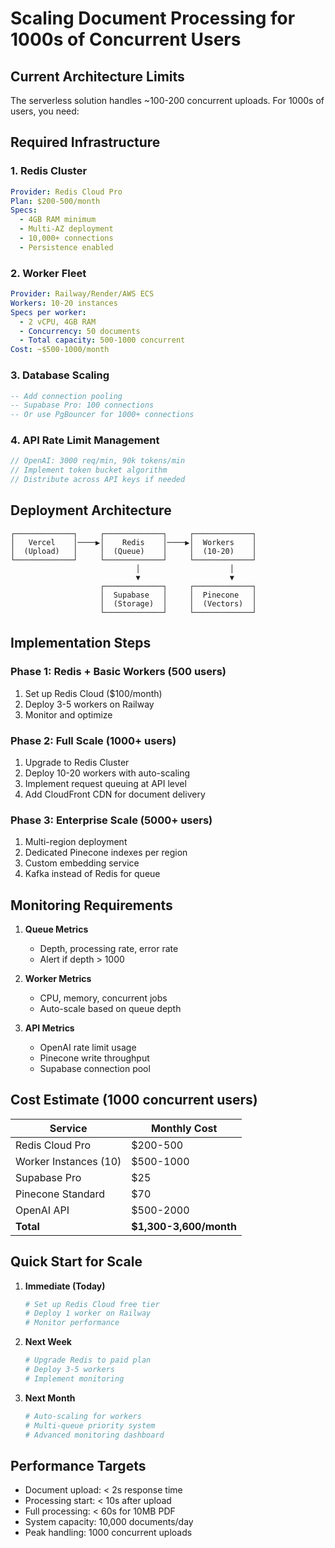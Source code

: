 # Scaling Document Processing for 1000s of Concurrent Users

## Current Architecture Limits

The serverless solution handles ~100-200 concurrent uploads. For 1000s of users, you need:

## Required Infrastructure

### 1. Redis Cluster
```yaml
Provider: Redis Cloud Pro
Plan: $200-500/month
Specs:
  - 4GB RAM minimum
  - Multi-AZ deployment
  - 10,000+ connections
  - Persistence enabled
```

### 2. Worker Fleet
```yaml
Provider: Railway/Render/AWS ECS
Workers: 10-20 instances
Specs per worker:
  - 2 vCPU, 4GB RAM
  - Concurrency: 50 documents
  - Total capacity: 500-1000 concurrent
Cost: ~$500-1000/month
```

### 3. Database Scaling
```sql
-- Add connection pooling
-- Supabase Pro: 100 connections
-- Or use PgBouncer for 1000+ connections
```

### 4. API Rate Limit Management
```typescript
// OpenAI: 3000 req/min, 90k tokens/min
// Implement token bucket algorithm
// Distribute across API keys if needed
```

## Deployment Architecture

```
┌─────────────┐     ┌─────────────┐     ┌─────────────┐
│   Vercel    │────▶│    Redis    │────▶│  Workers    │
│  (Upload)   │     │  (Queue)    │     │  (10-20)    │
└─────────────┘     └─────────────┘     └─────────────┘
                            │                    │
                            ▼                    ▼
                    ┌─────────────┐     ┌─────────────┐
                    │  Supabase   │     │  Pinecone   │
                    │  (Storage)  │     │  (Vectors)  │
                    └─────────────┘     └─────────────┘
```

## Implementation Steps

### Phase 1: Redis + Basic Workers (500 users)
1. Set up Redis Cloud ($100/month)
2. Deploy 3-5 workers on Railway
3. Monitor and optimize

### Phase 2: Full Scale (1000+ users)
1. Upgrade to Redis Cluster
2. Deploy 10-20 workers with auto-scaling
3. Implement request queuing at API level
4. Add CloudFront CDN for document delivery

### Phase 3: Enterprise Scale (5000+ users)
1. Multi-region deployment
2. Dedicated Pinecone indexes per region
3. Custom embedding service
4. Kafka instead of Redis for queue

## Monitoring Requirements

1. **Queue Metrics**
   - Depth, processing rate, error rate
   - Alert if depth > 1000

2. **Worker Metrics**
   - CPU, memory, concurrent jobs
   - Auto-scale based on queue depth

3. **API Metrics**
   - OpenAI rate limit usage
   - Pinecone write throughput
   - Supabase connection pool

## Cost Estimate (1000 concurrent users)

| Service | Monthly Cost |
|---------|-------------|
| Redis Cloud Pro | $200-500 |
| Worker Instances (10) | $500-1000 |
| Supabase Pro | $25 |
| Pinecone Standard | $70 |
| OpenAI API | $500-2000 |
| **Total** | **$1,300-3,600/month** |

## Quick Start for Scale

1. **Immediate (Today)**
   ```bash
   # Set up Redis Cloud free tier
   # Deploy 1 worker on Railway
   # Monitor performance
   ```

2. **Next Week**
   ```bash
   # Upgrade Redis to paid plan
   # Deploy 3-5 workers
   # Implement monitoring
   ```

3. **Next Month**
   ```bash
   # Auto-scaling for workers
   # Multi-queue priority system
   # Advanced monitoring dashboard
   ```

## Performance Targets

- Document upload: < 2s response time
- Processing start: < 10s after upload  
- Full processing: < 60s for 10MB PDF
- System capacity: 10,000 documents/day
- Peak handling: 1000 concurrent uploads